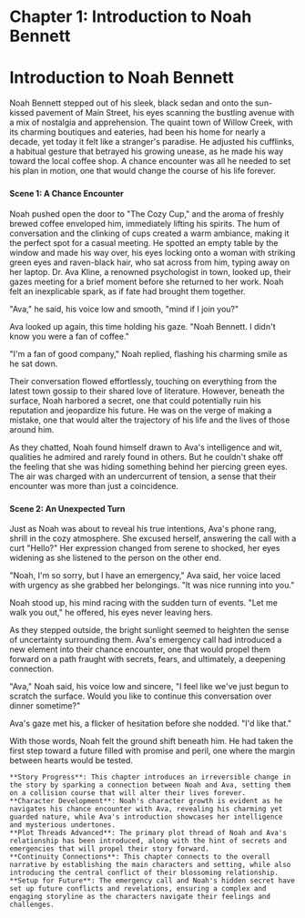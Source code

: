 # Chapter 1: Introduction to Noah Bennett

# Introduction to Noah Bennett
Noah Bennett stepped out of his sleek, black sedan and onto the sun-kissed pavement of Main Street, his eyes scanning the bustling avenue with a mix of nostalgia and apprehension. The quaint town of Willow Creek, with its charming boutiques and eateries, had been his home for nearly a decade, yet today it felt like a stranger's paradise. He adjusted his cufflinks, a habitual gesture that betrayed his growing unease, as he made his way toward the local coffee shop. A chance encounter was all he needed to set his plan in motion, one that would change the course of his life forever.

### 
#### Scene 1: A Chance Encounter
Noah pushed open the door to "The Cozy Cup," and the aroma of freshly brewed coffee enveloped him, immediately lifting his spirits. The hum of conversation and the clinking of cups created a warm ambiance, making it the perfect spot for a casual meeting. He spotted an empty table by the window and made his way over, his eyes locking onto a woman with striking green eyes and raven-black hair, who sat across from him, typing away on her laptop. Dr. Ava Kline, a renowned psychologist in town, looked up, their gazes meeting for a brief moment before she returned to her work. Noah felt an inexplicable spark, as if fate had brought them together.

"Ava," he said, his voice low and smooth, "mind if I join you?"

Ava looked up again, this time holding his gaze. "Noah Bennett. I didn't know you were a fan of coffee."

"I'm a fan of good company," Noah replied, flashing his charming smile as he sat down.

Their conversation flowed effortlessly, touching on everything from the latest town gossip to their shared love of literature. However, beneath the surface, Noah harbored a secret, one that could potentially ruin his reputation and jeopardize his future. He was on the verge of making a mistake, one that would alter the trajectory of his life and the lives of those around him.

As they chatted, Noah found himself drawn to Ava's intelligence and wit, qualities he admired and rarely found in others. But he couldn't shake off the feeling that she was hiding something behind her piercing green eyes. The air was charged with an undercurrent of tension, a sense that their encounter was more than just a coincidence.

### 
#### Scene 2: An Unexpected Turn
Just as Noah was about to reveal his true intentions, Ava's phone rang, shrill in the cozy atmosphere. She excused herself, answering the call with a curt "Hello?" Her expression changed from serene to shocked, her eyes widening as she listened to the person on the other end.

"Noah, I'm so sorry, but I have an emergency," Ava said, her voice laced with urgency as she grabbed her belongings. "It was nice running into you."

Noah stood up, his mind racing with the sudden turn of events. "Let me walk you out," he offered, his eyes never leaving hers.

As they stepped outside, the bright sunlight seemed to heighten the sense of uncertainty surrounding them. Ava's emergency call had introduced a new element into their chance encounter, one that would propel them forward on a path fraught with secrets, fears, and ultimately, a deepening connection.

"Ava," Noah said, his voice low and sincere, "I feel like we've just begun to scratch the surface. Would you like to continue this conversation over dinner sometime?"

Ava's gaze met his, a flicker of hesitation before she nodded. "I'd like that."

With those words, Noah felt the ground shift beneath him. He had taken the first step toward a future filled with promise and peril, one where the margin between hearts would be tested.

```qa
**Story Progress**: This chapter introduces an irreversible change in the story by sparking a connection between Noah and Ava, setting them on a collision course that will alter their lives forever.
**Character Development**: Noah's character growth is evident as he navigates his chance encounter with Ava, revealing his charming yet guarded nature, while Ava's introduction showcases her intelligence and mysterious undertones.
**Plot Threads Advanced**: The primary plot thread of Noah and Ava's relationship has been introduced, along with the hint of secrets and emergencies that will propel their story forward.
**Continuity Connections**: This chapter connects to the overall narrative by establishing the main characters and setting, while also introducing the central conflict of their blossoming relationship.
**Setup for Future**: The emergency call and Noah's hidden secret have set up future conflicts and revelations, ensuring a complex and engaging storyline as the characters navigate their feelings and challenges.